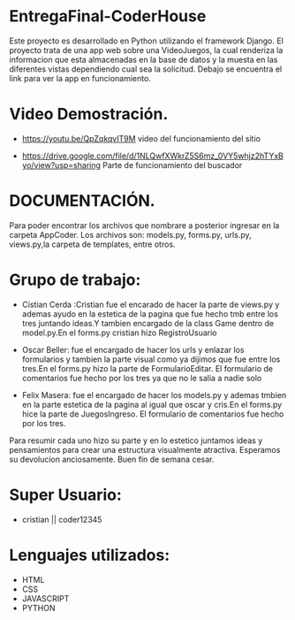 # EntregaFinal-CoderHouse

Este proyecto es desarrollado en Python utilizando el framework Django. El proyecto trata de una app web sobre una VideoJuegos, la cual renderiza la informacion que esta almacenadas en la base de datos y la muesta en las diferentes vistas dependiendo cual sea la solicitud. Debajo se encuentra el link para ver la app en funcionamiento.

# Video Demostración.
- https://youtu.be/QpZqkqvIT9M  video del funcionamiento del sitio 

- https://drive.google.com/file/d/1NLQwfXWkrZ5S6mz_0VY5whjz2hTYxByo/view?usp=sharing Parte de funcionamiento del buscador
 

# DOCUMENTACIÓN.

Para poder encontrar los archivos que nombrare a posterior ingresar en la carpeta AppCoder. Los archivos son: models.py, forms.py, urls.py, views.py,la carpeta de templates, entre otros.

 # Grupo de trabajo: 

- Cistian Cerda :Cristian fue el encarado de hacer la parte de views.py y ademas ayudo en la estetica de la pagina que fue hecho tmb entre los tres juntando ideas.Y tambien encargado de la class Game dentro de model.py.En el forms.py cristian hizo RegistroUsuario

- Oscar Beller: fue el encargado de hacer los urls y enlazar los formularios y tambien la parte visual como ya dijimos que fue entre los tres.En el forms.py hizo la parte de FormularioEditar. El formulario de comentarios fue hecho por los tres ya que no le salia a nadie solo

- Felix Masera: fue el encargado de hacer los models.py y ademas tmbien en la parte estetica de la pagina al igual que oscar y cris.En el forms.py hice la parte de JuegosIngreso. El formulario de comentarios fue hecho por los tres.

Para resumir cada uno hizo su parte y en lo estetico juntamos ideas y pensamientos para crear una estructura visualmente atractiva. Esperamos su devolucion anciosamente. Buen fin de semana cesar.

 # Super Usuario: 

- cristian || coder12345

 # Lenguajes utilizados:
 - HTML
 - CSS
 - JAVASCRIPT
 - PYTHON

